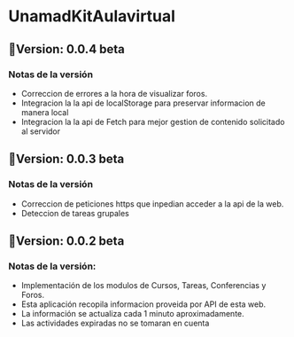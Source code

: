 # UnamadKitAulavirtual
## 📁Version: 0.0.4 beta
### Notas de la versión<br>

- Correccion de errores a la hora de visualizar foros.<br>
- Integracion la la api de localStorage para preservar informacion de manera local<br>
- Integracion la la api de Fetch para mejor gestion de contenido solicitado al servidor<br>
				
## 📁Version: 0.0.3 beta
### Notas de la versión<br>
- Correccion de peticiones https que inpedian acceder a la api de la web.<br>
- Deteccion de tareas grupales<br>

## 📁Version: 0.0.2 beta
### Notas de la versión:
- Implementación de los modulos de Cursos, Tareas, Conferencias y Foros.<br>
- Esta aplicación recopila informacion proveida por API de esta web.<br>
- La información se actualiza cada 1 minuto aproximadamente.<br>
- Las actividades expiradas no se tomaran en cuenta<br>
